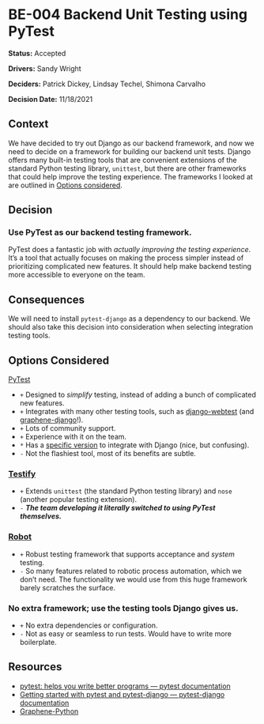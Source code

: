 # BE-004 Backend Unit Testing using PyTest

**Status:** Accepted

**Drivers:** Sandy Wright

**Deciders:** Patrick Dickey, Lindsay Techel, Shimona Carvalho

**Decision Date:** 11/18/2021

## Context

We have decided to try out Django as our backend framework, and now we need to decide on a framework for building our backend unit tests. Django offers many built-in testing tools that are convenient extensions of the standard Python testing library, `unittest`, but there are other frameworks that could help improve the testing experience. The frameworks I looked at are outlined in [Options considered](#options-considered).

## Decision

### Use PyTest as our backend testing framework.

PyTest does a fantastic job with _actually improving the testing experience_. It’s a tool that actually focuses on making the process simpler instead of prioritizing complicated new features. It should help make backend testing more accessible to everyone on the team.

## Consequences

We will need to install `pytest-django` as a dependency to our backend. We should also take this decision into consideration when selecting integration testing tools.

## Options Considered

[PyTest](https://docs.pytest.org/en/stable/)

- `+` Designed to _simplify_ testing, instead of adding a bunch of complicated new features.
- `+` Integrates with many other testing tools, such as [django-webtest](https://docs.pylonsproject.org/projects/webtest/en/latest/) (and [graphene-django](https://docs.graphene-python.org/projects/django/en/latest/testing/)!).
- `+` Lots of community support.
- `+` Experience with it on the team.
- `*` Has a [specific version](https://pytest-django.readthedocs.io/en/latest/tutorial.html) to integrate with Django (nice, but confusing).
- `-` Not the flashiest tool, most of its benefits are subtle.

### [Testify](https://github.com/Yelp/Testify)

- `+` Extends `unittest` (the standard Python testing library) and `nose` (another popular testing extension).
- `-` _**The team developing it literally switched to using PyTest themselves.**_

### [Robot](https://robotframework.org/)

- `+` Robust testing framework that supports acceptance and _system_ testing.
- `-` So many features related to robotic process automation, which we don’t need. The functionality we would use from this huge framework barely scratches the surface.

### No extra framework; use the testing tools Django gives us.

- `+` No extra dependencies or configuration.
- `-` Not as easy or seamless to run tests. Would have to write more boilerplate.

## Resources

- [pytest: helps you write better programs — pytest documentation](https://docs.pytest.org/en/stable/)
- [Getting started with pytest and pytest-django — pytest-django documentation](https://pytest-django.readthedocs.io/en/latest/tutorial.html)
- [Graphene-Python](https://docs.graphene-python.org/projects/django/en/latest/testing/)
